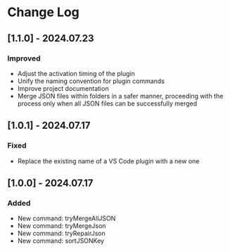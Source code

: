 # Change Log

## [1.1.0] - 2024.07.23

### Improved

* Adjust the activation timing of the plugin
* Unify the naming convention for plugin commands
* Improve project documentation
* Merge JSON files within folders in a safer manner, proceeding with the process only when all JSON files can be successfully merged

## [1.0.1] - 2024.07.17

### Fixed

* Replace the existing name of a VS Code plugin with a new one

## [1.0.0] - 2024.07.17

### Added

* New command: tryMergeAllJSON
* New command: tryMergeJson
* New command: tryRepairJson
* New command: sortJSONKey
